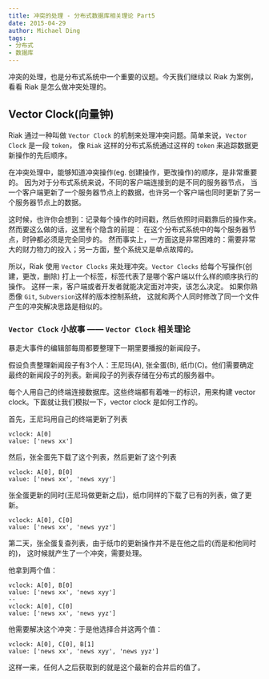```yaml
---
title: 冲突的处理 - 分布式数据库相关理论 Part5
date: 2015-04-29
author: Michael Ding
tags:
- 分布式
- 数据库
---
```


冲突的处理，也是分布式系统中一个重要的议题。今天我们继续以 Riak 为案例，看看 Riak 是怎么做冲突处理的。

## Vector Clock(向量钟)

Riak 通过一种叫做 `Vector Clock` 的机制来处理冲突问题。简单来说，`Vector Clock` 是一段 `token`，
像 `Riak` 这样的分布式系统通过这样的 `token` 来追踪数据更新操作的先后顺序。

在冲突处理中，能够知道冲突操作(eg. 创建操作，更改操作)的顺序，是非常重要的。
因为对于分布式系统来说，不同的客户端连接到的是不同的服务器节点，
当一个客户端更新了一个服务器节点上的数据，也许另一个客户端也同时更新了另一个服务器节点上的数据。

这时候，也许你会想到：记录每个操作的时间戳，然后依照时间戳靠后的操作来。然而要这么做的话，这里有个隐含的前提：
在这个分布式系统中的每个服务器节点，时钟都必须是完全同步的。
然而事实上，一方面这是非常困难的：需要非常大的财力物力的投入；另一方面，整个系统又是单点故障的。

所以，Riak 使用 `Vector Clocks` 来处理冲突。`Vector Clocks` 给每个写操作(创建，更改，删除) 打上一个标签，标签代表了是哪个客户端以什么样的顺序执行的操作。
这样一来，客户端或者开发者就能决定面对冲突，该怎么决定。
如果你熟悉像 `Git`, `Subversion`这样的版本控制系统，
这就和两个人同时修改了同一个文件产生的冲突解决思路是相似的。

### `Vector Clock` 小故事 —— `Vector Clock` 相关理论

暴走大事件的编辑部每周都要整理下一期里要播报的新闻段子。

假设负责整理新闻段子有3个人：王尼玛(A), 张全蛋(B), 纸巾(C)。他们需要确定最终的新闻段子的列表。新闻段子的列表存储在分布式的服务器中。

每个人用自己的终端连接数据库。这些终端都有着唯一的标识，用来构建 vector clock。下面就让我们模拟一下，vector clock 是如何工作的。

首先，王尼玛用自己的终端更新了列表

```
vclock: A[0]
value: ['news xx']
```

然后，张全蛋先下载了这个列表，然后更新了这个列表

```
vclock: A[0], B[0]
value: ['news xx', 'news xyy']
```

张全蛋更新的同时(王尼玛做更新之后)，纸巾同样的下载了已有的列表，做了更新。

```
vclock: A[0], C[0]
value: ['news xx', 'news yyz']
```

第二天，张全蛋复查列表，由于纸巾的更新操作并不是在他之后的(而是和他同时的)，
这时候就产生了一个冲突，需要处理。

他拿到两个值：

```
vclock: A[0], B[0]
value: ['news xx', 'news xyy']
--
vclock: A[0], C[0]
value: ['news xx', 'news yyz']
```

他需要解决这个冲突：于是他选择合并这两个值：

```
vclock: A[0], C[0], B[1]
value: ['news xx', 'news xyy', 'news yyz']
```

这样一来，任何人之后获取到的就是这个最新的合并后的值了。

